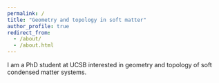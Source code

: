 ```yaml
---
permalink: /
title: "Geometry and topology in soft matter"
author_profile: true
redirect_from: 
  - /about/
  - /about.html
---
```


I am a PhD student at UCSB interested in geometry and topology of soft condensed matter systems.
